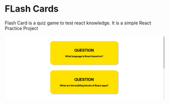 # FLash Cards

Flash Card is a quiz game to test react knowledge. It is a simple React Practice Project

![pic](public/image.png)
